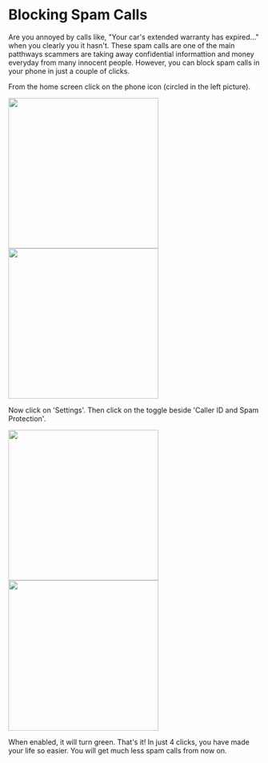 # Blocking Spam Calls

Are you annoyed by calls like, "Your car's extended warranty has expired..." when you clearly you it hasn't. These spam calls are one of the main patthways scammers are taking away confidential informattion and money everyday from many innocent people. However, you can block spam calls in your phone in just a couple of clicks.

From the home screen click on the phone icon (circled in the left picture). 

<img src="click_phone.jpg" width="300">
<img src="click_3dots.jpg" width="300">



Now click on 'Settings'. Then click on the toggle beside 'Caller ID and Spam Protection'.

<img src="click_settings.jpg" width="300">
<img src="click_spam_protect.jpg" width="300">



When enabled, it will turn green. That's it! In just 4 clicks, you have made your life so easier. You will get much less spam calls from now on.

<img title="" src="spam_green.jpg" alt="" data-align="center">
